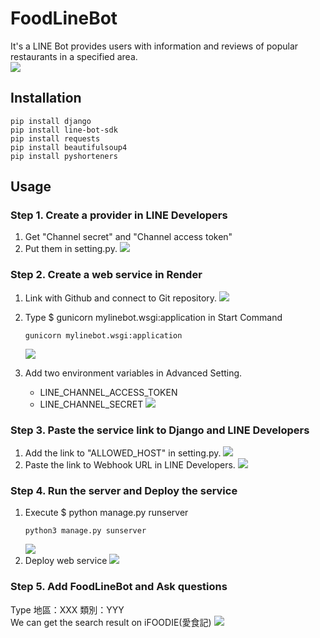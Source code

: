 # FoodLineBot
It's a LINE Bot provides users with information and reviews of popular restaurants in a specified area.  
![](https://vimeo.com/886351282?share=copy)



## Installation
```
pip install django  
pip install line-bot-sdk   
pip install requests  
pip install beautifulsoup4    
pip install pyshorteners  
```

## Usage
### Step 1. Create a provider in LINE Developers 
1. Get "Channel secret" and "Channel access token"
2. Put them in setting.py. 
   ![](https://imgur.com/1Z1zYCS.png)

### Step 2. Create a web service in Render
1. Link with Github and connect to Git repository.
   ![](https://imgur.com/zM3jzMD.png)
2. Type $ gunicorn mylinebot.wsgi:application in Start Command  
   ```
   gunicorn mylinebot.wsgi:application
   ```
 
   ![](https://imgur.com/d0QvEND.png)
4. Add two environment variables in Advanced Setting.  
   - LINE_CHANNEL_ACCESS_TOKEN  
   - LINE_CHANNEL_SECRET
   ![](https://imgur.com/e2ts7Jr.png)

### Step 3. Paste the service link to Django and LINE Developers
1. Add the link to "ALLOWED_HOST" in setting.py.
   ![](https://imgur.com/O3Y7zfm.png)
2. Paste the link to Webhook URL in LINE Developers.
   ![](https://imgur.com/PIMpXri.png)

### Step 4. Run the server and Deploy the service
1. Execute $ python manage.py runserver
   ```
   python3 manage.py sunserver
   ```
   ![](https://imgur.com/8JYEfgx.png)
2. Deploy web service
   ![](https://imgur.com/rnEJSsT.png)

### Step 5. Add FoodLineBot and Ask questions
Type 地區：XXX 類別：YYY  
We can get the search result on iFOODIE(愛食記)
![](https://imgur.com/xptC1M3.png)
